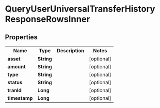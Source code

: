 

# QueryUserUniversalTransferHistoryResponseRowsInner


## Properties

| Name | Type | Description | Notes |
|------------ | ------------- | ------------- | -------------|
|**asset** | **String** |  |  [optional] |
|**amount** | **String** |  |  [optional] |
|**type** | **String** |  |  [optional] |
|**status** | **String** |  |  [optional] |
|**tranId** | **Long** |  |  [optional] |
|**timestamp** | **Long** |  |  [optional] |



